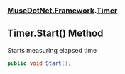 ### [MuseDotNet.Framework](./MuseDotNet-Framework.md 'MuseDotNet.Framework').[Timer](./Timer.md 'MuseDotNet.Framework.Timer')
## Timer.Start() Method
Starts measuring elapsed time  
```csharp
public void Start();
```
